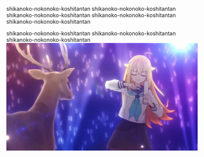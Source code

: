 shikanoko-nokonoko-koshitantan
shikanoko-nokonoko-koshitantan
shikanoko-nokonoko-koshitantan
shikanoko-nokonoko-koshitantan
shikanoko-nokonoko-koshitantan

shikanoko-nokonoko-koshitantan
shikanoko-nokonoko-koshitantan
shikanoko-nokonoko-koshitantan
![shikanoko-nokonoko-koshitantan](image/1.png)
